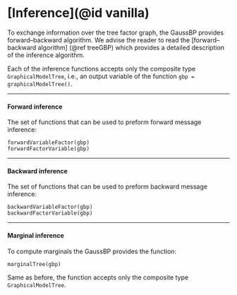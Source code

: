 # [Inference](@id vanilla)

To exchange information over the tree factor graph, the GaussBP provides forward–backward algorithm. We advise the reader to read the [forward–backward algorithm] (@ref treeGBP) which provides a detailed description of the inference algorithm.

Each of the inference functions accepts only the composite type `GraphicalModelTree`, i.e., an output variable of the function `gbp = graphicalModelTree()`.

---

#### Forward inference
The set of functions that can be used to preform forward message inference:
```julia-repl
forwardVariableFactor(gbp)
forwardFactorVariable(gbp)
```
---

#### Backward inference
The set of functions that can be used to preform backward message inference:
```julia-repl
backwardVariableFactor(gbp)
backwardFactorVariable(gbp)
```
---

#### Marginal inference
To compute marginals the GaussBP provides the function:
```julia-repl
marginalTree(gbp)
```
Same as before, the function accepts only the composite type `GraphicalModelTree`.
